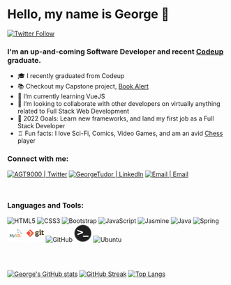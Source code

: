 # Hello, my name is George 🖖

[![Twitter Follow](https://img.shields.io/twitter/follow/AGT9000?color=1DA1F2&logo=twitter&style=for-the-badge)](https://twitter.com/intent/follow?original_referer=https%3A%2F%2Fgithub.com%2FGeorge-Tudor&screen_name=AGT9000)

### I'm an up-and-coming Software Developer and recent [Codeup](https://codeup.com/) graduate.

- 🎓 I recently graduated from Codeup 
- 📚 Checkout my Capstone project, [Book Alert](https://bookalert.site)
- 🌱 I’m currently learning VueJS
- 👯 I’m looking to collaborate with other developers on virtually anything related to Full Stack Web Development
- 🥅 2022 Goals: Learn new frameworks, and land my first job as a Full Stack Developer
- ♖ Fun facts: I love Sci-Fi, Comics, Video Games, and am an avid [Chess](https://www.chess.com/stats/overview/pulverizerrrrr?) player

### Connect with me:

[<img alt="AGT9000 | Twitter" width="40px" src="https://www.svgrepo.com/show/183608/twitter.svg" />][twitter]
[<img alt="GeorgeTudor | LinkedIn" width="40px" src="https://www.svgrepo.com/show/57068/linkedin.svg" />][linkedin]
[<img alt="Email | Email"  width="40px" src="https://www.svgrepo.com/show/7012/mailbox.svg" />][email]

[comment]: <> (<a href="mailto:alexander.george.tudor@gmail.com?"><img width="40px" src="https://www.svgrepo.com/show/7012/mailbox.svg"/></a>)


<br />

### Languages and Tools:

<img alt="HTML5" width="40px" src="https://www.svgrepo.com/show/197982/html.svg" /> <img alt="CSS3" width="40px" src="https://www.svgrepo.com/show/349330/css3.svg" /> <img alt="Bootstrap" width="40px" src="https://www.svgrepo.com/show/303293/bootstrap-4-logo.svg" /> <img alt="JavaScript" width="40px" src="https://www.svgrepo.com/show/349419/javascript.svg" /> <img alt="Jasmine" width="40px" src="https://www.svgrepo.com/show/353922/jasmine.svg" /> <img alt="Java" width="40px" src="https://www.svgrepo.com/show/184143/java.svg" /> <img alt="Spring" width="40px" src="https://camo.githubusercontent.com/4545b55c7771bbd175235c80b518dcbbf2f6ee0b984a51ad9363cba8cb70e67c/68747470733a2f2f7777772e766563746f726c6f676f2e7a6f6e652f6c6f676f732f737072696e67696f2f737072696e67696f2d69636f6e2e737667" /> <img alt="MySQL" width="40px" src="https://raw.githubusercontent.com/github/explore/80688e429a7d4ef2fca1e82350fe8e3517d3494d/topics/mysql/mysql.png" /> <img alt="Git" width="40px" src="https://raw.githubusercontent.com/github/explore/80688e429a7d4ef2fca1e82350fe8e3517d3494d/topics/git/git.png" /> <img alt="GitHub" width="40px" src="https://www.svgrepo.com/show/217753/github.svg" /> <img alt="Terminal" width="40px" src="https://raw.githubusercontent.com/github/explore/80688e429a7d4ef2fca1e82350fe8e3517d3494d/topics/terminal/terminal.png" /> <img alt="Ubuntu" width="40px" src="https://www.svgrepo.com/show/349544/ubuntu.svg" />

<br />
<br />

[![George's GitHub stats](https://github-readme-stats.vercel.app/api?username=george-tudor&show_icons=true&theme=onedark)](https://github.com/anuraghazra/github-readme-stats)
[![GitHub Streak](https://github-readme-streak-stats.herokuapp.com/?user=george-tudor&theme=onedark)](https://git.io/streak-stats) [![Top Langs](https://github-readme-stats.vercel.app/api/top-langs/?username=george-tudor&layout=compact&theme=onedark)](https://github.com/anuraghazra/github-readme-stats)


[twitter]: https://twitter.com/AGT9000
[linkedin]: https://www.linkedin.com/in/alexander-george-tudor/
[email]: mailto:alexander.george.tudor@gmail.com

